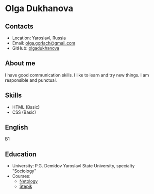 # Olga Dukhanova

## Contacts
- Location: Yaroslavl, Russia
- Email: olga.gorlach@gmail.com
- GitHub: [olgadukhanova](https://github.com/olgadukhanova)

## About me
I have good communication skills. 
I like to learn and try new things.
I am responsible and punctual.

## Skills
- HTML (Basic)
- CSS (Basic)

## English
B1 

## Education
- University: P.G. Demidov Yaroslavl State University, specialty "Sociology"
- Courses:
  - [Netology](https://netology.ru)
  - [Stepik](https://stepik.org/)
